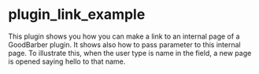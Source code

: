 # plugin_link_example
This plugin shows you how you can make a link to an internal page of a GoodBarber plugin. It shows also how to pass parameter to this internal page. To illustrate this, when the user type is name in the field, a new page is opened saying hello to that name.

